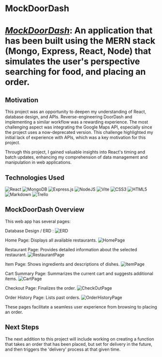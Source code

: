 # MockDoorDash
# <strong><em>[MockDoorDash](https://mock-door-dash-a506924dcc36.herokuapp.com/)</em></strong>: An application that has been built using the MERN stack (Mongo, Express, React, Node) that simulates the user's perspective searching for food, and placing an order.

## Motivation
This project was an opportunity to deepen my understanding of React, database design, and APIs. Reverse-engineering DoorDash and implementing a similar workflow was a rewarding experience. The most challenging aspect was integrating the Google Maps API, especially since the project uses a now-deprecated version. This challenge highlighted my initial lack of experience with APIs, which was a key motivation for this project.

Through this project, I gained valuable insights into React's timing and batch updates, enhancing my comprehension of data management and manipulation in web applications.

 ## Technologies Used

![React](https://img.shields.io/badge/react-%2320232a.svg?style=for-the-badge&logo=react&logoColor=%2361DAFB)
![MongoDB](https://img.shields.io/badge/MongoDB-%234ea94b.svg?style=for-the-badge&logo=mongodb&logoColor=white)
![Express.js](https://img.shields.io/badge/express.js-%23404d59.svg?style=for-the-badge&logo=express&logoColor=%2361DAFB)
![NodeJS](https://img.shields.io/badge/node.js-6DA55F?style=for-the-badge&logo=node.js&logoColor=white)
![Vite](https://img.shields.io/badge/vite-%23646CFF.svg?style=for-the-badge&logo=vite&logoColor=white)
![CSS3](https://img.shields.io/badge/css3-%231572B6.svg?style=for-the-badge&logo=css3&logoColor=white)
![HTML5](https://img.shields.io/badge/html5-%23E34F26.svg?style=for-the-badge&logo=html5&logoColor=white)
![Markdown](https://img.shields.io/badge/markdown-%23000000.svg?style=for-the-badge&logo=markdown&logoColor=white)
![Trello](https://img.shields.io/badge/Trello-%23026AA7.svg?style=for-the-badge&logo=Trello&logoColor=white)

## MockDoorDash Overview
This web app has several pages:

Database Design / ERD : 
![ERD](public/screenshots/ERD.png)

Home Page: Displays all available restaurants.
![HomePage](public/screenshots/HomePage.png)

Restaurant Page: Provides detailed information about the selected restaurant.
![RestaurantPage](public/screenshots/RestaurantPage.png)

Item Page: Shows ingredients and descriptions of dishes.
![ItemPage](public/screenshots/ItemPage.png)

Cart Summary Page: Summarizes the current cart and suggests additional items.
![CartPage](public/screenshots/CartPage.png)

Checkout Page: Finalizes the order.
![CheckOutPage](public/screenshots/CheckOutPage.png)

Order History Page: Lists past orders.
![OrderHistoryPage](public/screenshots/OrderHistoryPage.png)

These pages facilitate a seamless user experience from browsing to placing an order.

## Next Steps
The next addition to this project will include working on creating a function that takes an order that has been placed, but set for delivery in the future, and then triggers the 'delivery' process at that given time. 

